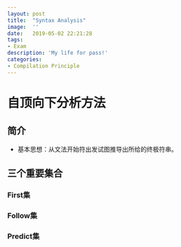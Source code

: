 ```yaml
---
layout:	post
title:	"Syntax Analysis"
image:	''
date:	2019-05-02 22:21:28
tags:	
- Exam
description: 'My life for pass!'
categories:
- Compilation Principle
---
```


# 自顶向下分析方法

## 简介

* 基本思想：从文法开始符出发试图推导出所给的终极符串。

## 三个重要集合

### First集

### Follow集

### Predict集

